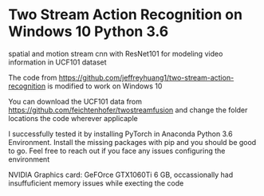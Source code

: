 # Two Stream Action Recognition on Windows 10 Python 3.6 

spatial and motion stream cnn with ResNet101 for modeling video information in UCF101 dataset

The code from https://github.com/jeffreyhuang1/two-stream-action-recognition is modified to work on Windows 10

You can download the UCF101 data from https://github.com/feichtenhofer/twostreamfusion and change the folder locations the code wherever applicaple

I successfully tested it by installing PyTorch in Anaconda Python 3.6 Environment. Install the missing packages with pip and you should be good to go. Feel free to reach out if you face any issues configuring the environment

NVIDIA Graphics card: GeFOrce GTX1060Ti 6 GB, occassionally had insuffuficient memory issues while execting the code
